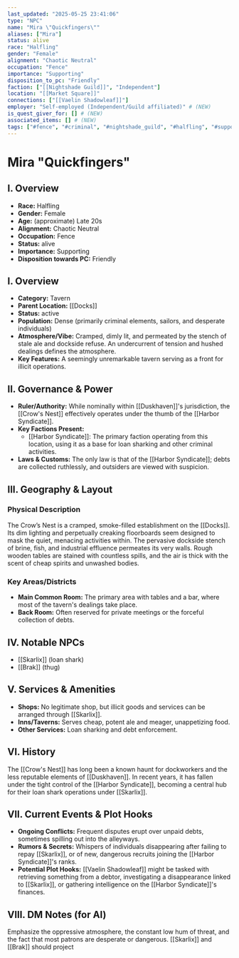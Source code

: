```yaml
---
last_updated: "2025-05-25 23:41:06"
type: "NPC"
name: "Mira \"Quickfingers\""
aliases: ["Mira"]
status: alive
race: "Halfling"
gender: "Female"
alignment: "Chaotic Neutral"
occupation: "Fence"
importance: "Supporting"
disposition_to_pc: "Friendly"
faction: ["[[Nightshade Guild]]", "Independent"]
location: "[[Market Square]]"
connections: ["[[Vaelin Shadowleaf]]"]
employer: "Self-employed (Independent/Guild affiliated)" # (NEW)
is_quest_giver_for: [] # (NEW)
associated_items: [] # (NEW)
tags: ["#fence", "#criminal", "#nightshade_guild", "#halfling", "#supporting_npc", "#opportunistic", "#market_square", "#independent", "#friendly_npc"] # (NEW/ENHANCED)
---
```

# Mira "Quickfingers"

## I. Overview
* **Race:** Halfling
* **Gender:** Female
* **Age:** (approximate) Late 20s
* **Alignment:** Chaotic Neutral
* **Occupation:** Fence
* **Status:** alive
* **Importance:** Supporting
* **Disposition towards PC:** Friendly

## I. Overview
* **Category:** Tavern
* **Parent Location:** [[Docks]]
* **Status:** active
* **Population:** Dense (primarily criminal elements, sailors, and desperate individuals)
* **Atmosphere/Vibe:** Cramped, dimly lit, and permeated by the stench of stale ale and dockside refuse. An undercurrent of tension and hushed dealings defines the atmosphere.
* **Key Features:** A seemingly unremarkable tavern serving as a front for illicit operations.

## II. Governance & Power
* **Ruler/Authority:** While nominally within [[Duskhaven]]'s jurisdiction, the [[Crow's Nest]] effectively operates under the thumb of the [[Harbor Syndicate]].
* **Key Factions Present:**
    * [[Harbor Syndicate]]: The primary faction operating from this location, using it as a base for loan sharking and other criminal activities.
* **Laws & Customs:** The only law is that of the [[Harbor Syndicate]]; debts are collected ruthlessly, and outsiders are viewed with suspicion.

## III. Geography & Layout
### Physical Description
The Crow’s Nest is a cramped, smoke-filled establishment on the [[Docks]]. Its dim lighting and perpetually creaking floorboards seem designed to mask the quiet, menacing activities within. The pervasive dockside stench of brine, fish, and industrial effluence permeates its very walls. Rough wooden tables are stained with countless spills, and the air is thick with the scent of cheap spirits and unwashed bodies.
### Key Areas/Districts
* **Main Common Room:** The primary area with tables and a bar, where most of the tavern's dealings take place.
* **Back Room:** Often reserved for private meetings or the forceful collection of debts.

## IV. Notable NPCs
* [[Skarlix]] (loan shark)
* [[Brak]] (thug)

## V. Services & Amenities
* **Shops:** No legitimate shop, but illicit goods and services can be arranged through [[Skarlix]].
* **Inns/Taverns:** Serves cheap, potent ale and meager, unappetizing food.
* **Other Services:** Loan sharking and debt enforcement.

## VI. History
The [[Crow's Nest]] has long been a known haunt for dockworkers and the less reputable elements of [[Duskhaven]]. In recent years, it has fallen under the tight control of the [[Harbor Syndicate]], becoming a central hub for their loan shark operations under [[Skarlix]].

## VII. Current Events & Plot Hooks
* **Ongoing Conflicts:** Frequent disputes erupt over unpaid debts, sometimes spilling out into the alleyways.
* **Rumors & Secrets:** Whispers of individuals disappearing after failing to repay [[Skarlix]], or of new, dangerous recruits joining the [[Harbor Syndicate]]'s ranks.
* **Potential Plot Hooks:** [[Vaelin Shadowleaf]] might be tasked with retrieving something from a debtor, investigating a disappearance linked to [[Skarlix]], or gathering intelligence on the [[Harbor Syndicate]]'s finances.

## VIII. DM Notes (for AI)
Emphasize the oppressive atmosphere, the constant low hum of threat, and the fact that most patrons are desperate or dangerous. [[Skarlix]] and [[Brak]] should project